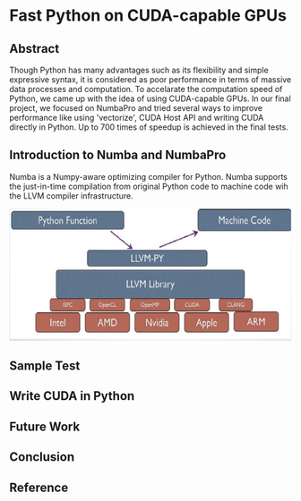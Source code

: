 # Fast Python on CUDA-capable GPUs

## Abstract

Though Python has many advantages such as its flexibility and simple expressive syntax, it is considered as poor performance in terms of massive data processes and computation. To accelarate the computation speed of Python, we came up with the idea of using CUDA-capable GPUs. In our final project, we focused on NumbaPro and tried several ways to improve performance like using 'vectorize', CUDA Host API and writing CUDA directly in Python. Up to 700 times of speedup is achieved in the final tests.



## Introduction to Numba and NumbaPro

Numba is a Numpy-aware optimizing compiler for Python. Numba supports the just-in-time compilation from original Python code to machine code wih the LLVM compiler infrastructure.

![image](https://github.com/aaron7777/pic/raw/master/1.jpg)


## Sample Test

## Write CUDA in Python

## Future Work

## Conclusion

## Reference